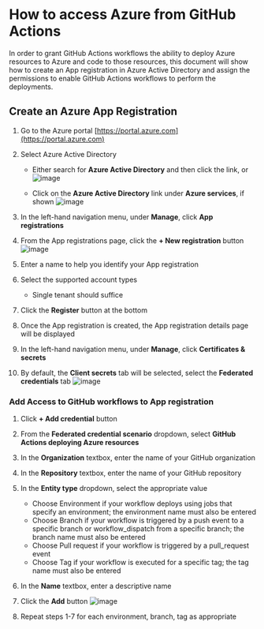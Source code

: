 # How to access Azure from GitHub Actions

In order to grant GitHub Actions workflows the ability to deploy Azure resources to Azure and code to those resources, 
this document will show how to create an App registration in Azure Active Directory and assign the permissions to enable 
GitHub Actions workflows to perform the deployments.

## Create an Azure App Registration

1. Go to the Azure portal [https://portal.azure.com](https://portal.azure.com)
2. Select Azure Active Directory
   - Either search for **Azure Active Directory** and then click the link, or
![image](https://user-images.githubusercontent.com/102371320/207109467-1dfff67a-8bfe-4cbc-998c-ae0f559e3c2c.png)

   - Click on the **Azure Active Directory** link under **Azure services**, if shown
![image](https://user-images.githubusercontent.com/102371320/207109541-9125211a-3673-446b-879d-6f7cef49454e.png)

3. In the left-hand navigation menu, under **Manage**, click **App registrations**
4. From the App registrations page, click the **+ New registration** button
![image](https://user-images.githubusercontent.com/102371320/207109946-3955e95c-d183-4436-9d9b-424d22749ea6.png)

5. Enter a name to help you identify your App registration
6. Select the supported account types
   - Single tenant should suffice
7. Click the **Register** button at the bottom
8. Once the App registration is created, the App registration details page will be displayed
9. In the left-hand navigation menu, under **Manage**, click **Certificates & secrets**
10. By default, the **Client secrets** tab will be selected, select the **Federated credentials** tab
![image](https://user-images.githubusercontent.com/102371320/207110260-ffea43ec-9895-4a74-bf18-3bdf41d078a1.png)

### Add Access to GitHub workflows to App registration

1. Click **+ Add credential** button
2. From the **Federated credential scenario** dropdown, select **GitHub Actions deploying Azure resources**
3. In the **Organization** textbox, enter the name of your GitHub organization
4. In the **Repository** textbox, enter the name of your GitHub repository
5. In the **Entity type** dropdown, select the appropriate value
   - Choose Environment if your workflow deploys using jobs that specify an environment; the environment name must also be entered
   - Choose Branch if your workflow is triggered by a push event to a specific branch or workflow_dispatch from a specific branch; the branch name must also be entered
   - Choose Pull request if your workflow is triggered by a pull_request event
   - Choose Tag if your workflow is executed for a specific tag; the tag name must also be entered
6. In the **Name** textbox, enter a descriptive name
7. Click the **Add** button
![image](https://user-images.githubusercontent.com/102371320/207110969-c1b22796-5cff-4ff5-a5fb-66236750ef48.png)

8. Repeat steps 1-7 for each environment, branch, tag as appropriate

